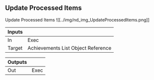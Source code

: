 ## Update Processed Items
Update Processed Items
![[../img/nd_img_UpdateProcessedItems.png]]

|Inputs||
|--|--|
| In | Exec |
| Target | Achievements List Object Reference |

|Outputs||
|--|--|
| Out | Exec |
